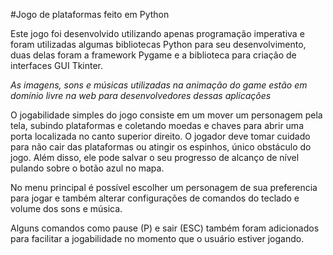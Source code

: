 #Jogo de plataformas feito em Python

Este jogo foi desenvolvido utilizando apenas programação imperativa e foram utilizadas algumas bibliotecas Python para seu desenvolvimento, duas delas foram a framework Pygame e a biblioteca para criação de interfaces GUI Tkinter.

_As imagens, sons e músicas utilizadas na animação do game estão em domínio livre na web para desenvolvedores dessas aplicações_

O jogabilidade simples do jogo consiste em um mover um personagem pela tela, subindo plataformas e coletando moedas e chaves para abrir uma porta localizada no canto superior direito. O jogador deve tomar cuidado para não cair das plataformas ou atingir os espinhos, único obstáculo do jogo. Além disso, ele pode salvar o seu progresso de alcanço de nível pulando sobre o botão azul no mapa.

No menu principal é possível escolher um personagem de sua preferencia para jogar e também alterar configurações de comandos do teclado e volume dos sons e música.

Alguns comandos como pause (P) e sair (ESC) também foram adicionados para facilitar a jogabilidade no momento que o usuário estiver jogando.

